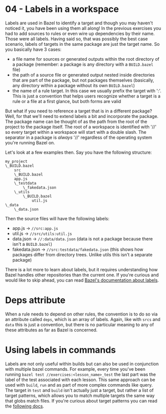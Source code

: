 # 04 - Labels in a workspace

Labels are used in Bazel to identify a target and though you may haven't noticed it, you have been using them all along! In the previous exercises you had to add sources to rules or even wire up dependencies by their name. Those were all labels. Having said so, that was possibly the best case scenario, labels of targets in the same package are just the target name. So you basically have 3 cases:
- a file name for sources or generated outputs within the root directory of a package (remember: a package is any directory with a `BUILD.bazel` file)
- the path of a source file or generated output nested inside directories that are part of the package, but not packages themselves (basically, any directory within a package without its own `BUILD.bazel`)
- the name of a rule target. In this case we usually prefix the target with ':'. This is just a convention that helps users recognize whether a target is a rule or a file at a first glance, but both forms are valid

But what if you need to reference a target that is in a different package? Well, for that we'll need to extend labels a bit and incorporate the package. The package name can be thought of as the path from the root of the project to the package itself. The root of a workspace is identified with '//' so every target within a workspace will start with a double slash. The separator in a package is *always* '//' regardless of the operating system you're running Bazel on.

Let's look at a few examples then. Say you have the following structure:

```
my_project
\_BUILD.bazel
    src
    \_BUILD.bazel
    app.js
    \_testdata
        \_fakedata.json
    \_utils
        \_BUILD.bazel
            util.js
\_data
    \_data.json    
```

Then the source files will have the following labels:
- app.js -> `//src:app.js`
- util.js -> `//src/utils:util.js`
- data.json -> `//:data/data.json` (data is not a package because there isn't a `BUILD.bazel`)
- fakedata.json -> `//src:testdata/fakedata.json` (this shows how packages differ from directory trees. Unlike utils this isn't a separate package)

There is a lot more to learn about labels, but it requires understanding how Bazel handles other repositories than the current one. If you're curious and would like to skip ahead, you can read [Bazel's documentation about labels](https://bazel.build/concepts/labels). 

# Deps attribute

When a rule needs to depend on other rules, the convention is to do so via an attribute called `deps`, which is an array of labels. Again, like with `srcs` and `data` this is just a convention, but there is no particular meaning to any of these attributes as far as Bazel is concerned. 

# Using labels in commands

Labels are not only useful within builds but can also be used in conjunction with multiple bazel commands. For example, every time you've been running `bazel test //exercises:<lesson_name>_test` the last part was the label of the test associated with each lesson. This same approach can be used with `build`, `run` and as part of more complex commands like query. The target in `test` and `build` isn't actually just a target, but rather a list of target patterns, which allows you to match multiple targets the same way that globs match files. If you're curious about target patterns you can read the [following docs](https://bazel.build/run/build#specifying-build-targets).